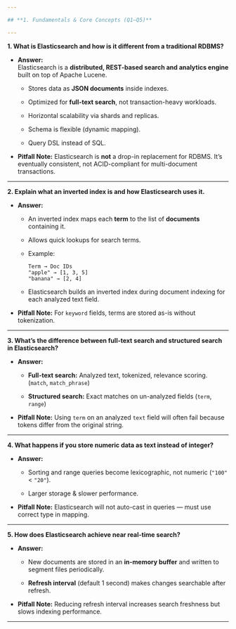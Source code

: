 ```yaml
---

## **1. Fundamentals & Core Concepts (Q1–Q5)**

---
```


**1. What is Elasticsearch and how is it different from a traditional RDBMS?**

- **Answer:**  
    Elasticsearch is a **distributed, REST-based search and analytics engine** built on top of Apache Lucene.
    
    - Stores data as **JSON documents** inside indexes.
        
    - Optimized for **full-text search**, not transaction-heavy workloads.
        
    - Horizontal scalability via shards and replicas.
        
    - Schema is flexible (dynamic mapping).
        
    - Query DSL instead of SQL.
        
- **Pitfall Note:** Elasticsearch is **not** a drop-in replacement for RDBMS. It’s eventually consistent, not ACID-compliant for multi-document transactions.
    

---

**2. Explain what an inverted index is and how Elasticsearch uses it.**

- **Answer:**
    
    - An inverted index maps each **term** to the list of **documents** containing it.
        
    - Allows quick lookups for search terms.
        
    - Example:
        
        ```
        Term → Doc IDs
        "apple" → [1, 3, 5]
        "banana" → [2, 4]
        ```
        
    - Elasticsearch builds an inverted index during document indexing for each analyzed text field.
        
- **Pitfall Note:** For `keyword` fields, terms are stored as-is without tokenization.
    

---

**3. What’s the difference between full-text search and structured search in Elasticsearch?**

- **Answer:**
    
    - **Full-text search:** Analyzed text, tokenized, relevance scoring. (`match`, `match_phrase`)
        
    - **Structured search:** Exact matches on un-analyzed fields (`term`, `range`)
        
- **Pitfall Note:** Using `term` on an analyzed `text` field will often fail because tokens differ from the original string.
    

---

**4. What happens if you store numeric data as text instead of integer?**

- **Answer:**
    
    - Sorting and range queries become lexicographic, not numeric (`"100"` < `"20"`).
        
    - Larger storage & slower performance.
        
- **Pitfall Note:** Elasticsearch will not auto-cast in queries — must use correct type in mapping.
    

---

**5. How does Elasticsearch achieve near real-time search?**

- **Answer:**
    
    - New documents are stored in an **in-memory buffer** and written to segment files periodically.
        
    - **Refresh interval** (default 1 second) makes changes searchable after refresh.
        
- **Pitfall Note:** Reducing refresh interval increases search freshness but slows indexing performance.
    

---